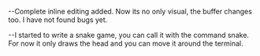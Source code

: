 --Complete inline editing added. Now its no only visual, the buffer changes too. I have not found bugs yet.

--I started to write a snake game, you can call it with the command snake. For now it only draws the head and you can move it around the terminal.
